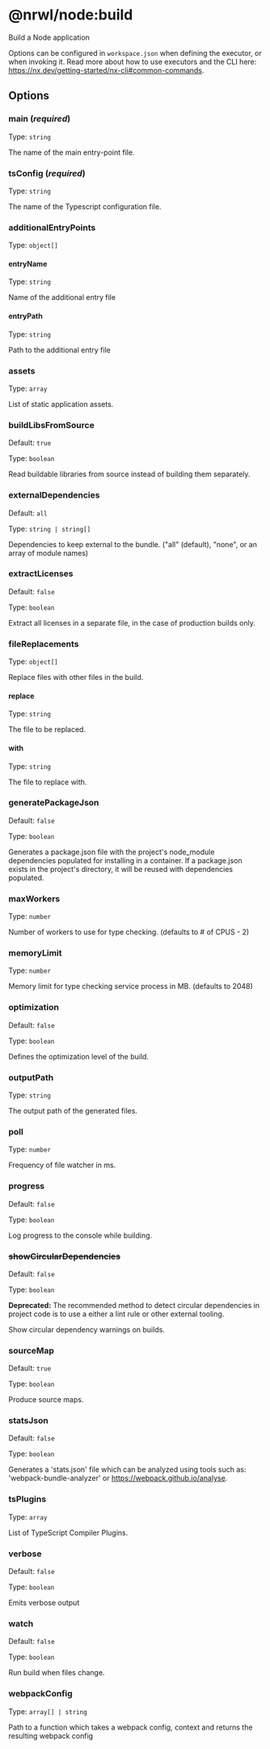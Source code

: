 # @nrwl/node:build

Build a Node application

Options can be configured in `workspace.json` when defining the executor, or when invoking it.
Read more about how to use executors and the CLI here: https://nx.dev/getting-started/nx-cli#common-commands.

## Options

### main (_**required**_)

Type: `string`

The name of the main entry-point file.

### tsConfig (_**required**_)

Type: `string`

The name of the Typescript configuration file.

### additionalEntryPoints

Type: `object[]`

#### entryName

Type: `string`

Name of the additional entry file

#### entryPath

Type: `string`

Path to the additional entry file

### assets

Type: `array`

List of static application assets.

### buildLibsFromSource

Default: `true`

Type: `boolean`

Read buildable libraries from source instead of building them separately.

### externalDependencies

Default: `all`

Type: `string | string[] `

Dependencies to keep external to the bundle. ("all" (default), "none", or an array of module names)

### extractLicenses

Default: `false`

Type: `boolean`

Extract all licenses in a separate file, in the case of production builds only.

### fileReplacements

Type: `object[]`

Replace files with other files in the build.

#### replace

Type: `string`

The file to be replaced.

#### with

Type: `string`

The file to replace with.

### generatePackageJson

Default: `false`

Type: `boolean`

Generates a package.json file with the project's node_module dependencies populated for installing in a container. If a package.json exists in the project's directory, it will be reused with dependencies populated.

### maxWorkers

Type: `number`

Number of workers to use for type checking. (defaults to # of CPUS - 2)

### memoryLimit

Type: `number`

Memory limit for type checking service process in MB. (defaults to 2048)

### optimization

Default: `false`

Type: `boolean`

Defines the optimization level of the build.

### outputPath

Type: `string`

The output path of the generated files.

### poll

Type: `number`

Frequency of file watcher in ms.

### progress

Default: `false`

Type: `boolean`

Log progress to the console while building.

### ~~showCircularDependencies~~

Default: `false`

Type: `boolean`

**Deprecated:** The recommended method to detect circular dependencies in project code is to use a either a lint rule or other external tooling.

Show circular dependency warnings on builds.

### sourceMap

Default: `true`

Type: `boolean`

Produce source maps.

### statsJson

Default: `false`

Type: `boolean`

Generates a 'stats.json' file which can be analyzed using tools such as: 'webpack-bundle-analyzer' or <https://webpack.github.io/analyse>.

### tsPlugins

Type: `array`

List of TypeScript Compiler Plugins.

### verbose

Default: `false`

Type: `boolean`

Emits verbose output

### watch

Default: `false`

Type: `boolean`

Run build when files change.

### webpackConfig

Type: `array[] | string `

Path to a function which takes a webpack config, context and returns the resulting webpack config
